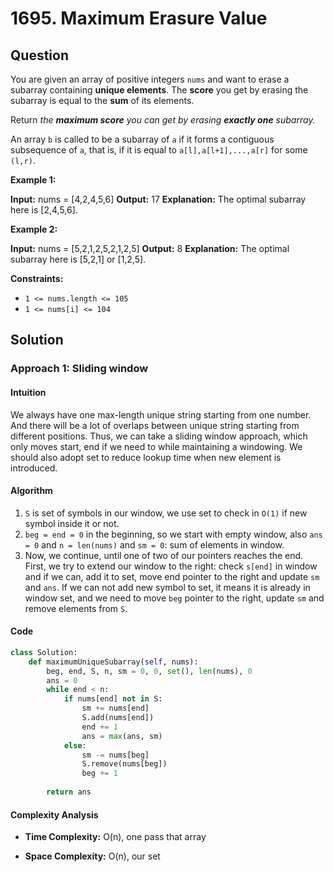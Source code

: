 
# 1695. Maximum Erasure Value

  

## Question

You are given an array of positive integers  `nums`  and want to erase a subarray containing **unique elements**. The  **score**  you get by erasing the subarray is equal to the  **sum**  of its elements.

Return  _the  **maximum score**  you can get by erasing  **exactly one**  subarray._

An array  `b`  is called to be a  subarray  of  `a`  if it forms a contiguous subsequence of  `a`, that is, if it is equal to  `a[l],a[l+1],...,a[r]`  for some  `(l,r)`.

**Example 1:**

**Input:** nums = [4,2,4,5,6]
**Output:** 17
**Explanation:** The optimal subarray here is [2,4,5,6].

**Example 2:**

**Input:** nums = [5,2,1,2,5,2,1,2,5]
**Output:** 8
**Explanation:** The optimal subarray here is [5,2,1] or [1,2,5].

**Constraints:**

-   `1 <= nums.length <= 105`
-   `1 <= nums[i] <= 104`

## Solution

  

### Approach 1: Sliding window

#### Intuition
We always have one max-length unique string starting from one number. And there will be a lot of overlaps between unique string starting from different positions.
Thus, we can take a sliding window approach, which only moves start, end if we need to while maintaining a windowing. We should also adopt set to reduce lookup time when new element is introduced.

#### Algorithm
1.  `S`  is set of symbols in our window, we use set to check in  `O(1)`  if new symbol inside it or not.
2.  `beg = end = 0`  in the beginning, so we start with empty window, also  `ans = 0`  and  `n = len(nums)`  and  `sm = 0`: sum of elements in window.
3.  Now, we continue, until one of two of our pointers reaches the end. First, we try to extend our window to the right: check  `s[end]`  in window and if we can, add it to set, move end pointer to the right and update  `sm`  and  `ans`. If we can not add new symbol to set, it means it is already in window set, and we need to move  `beg`  pointer to the right, update  `sm`  and remove elements from  `S`.

#### Code
```python
class Solution:
    def maximumUniqueSubarray(self, nums):
        beg, end, S, n, sm = 0, 0, set(), len(nums), 0
        ans = 0
        while end < n:
            if nums[end] not in S:
                sm += nums[end]
                S.add(nums[end])
                end += 1
                ans = max(ans, sm)
            else:
                sm -= nums[beg]
                S.remove(nums[beg])
                beg += 1
        
        return ans 
```

#### Complexity Analysis

  

-  **Time Complexity:** O(n), one pass that array
  

-  **Space Complexity:** O(n), our set